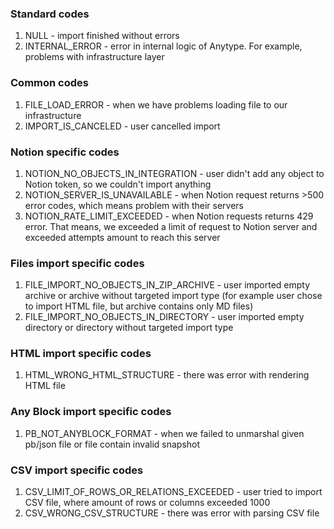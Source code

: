 ### Standard codes 

1. NULL - import finished without errors
2. INTERNAL_ERROR - error in internal logic of Anytype. For example, problems with infrastructure layer

### Common codes
1. FILE_LOAD_ERROR - when we have problems loading file to our infrastructure
2. IMPORT_IS_CANCELED - user cancelled import

### Notion specific codes
1. NOTION_NO_OBJECTS_IN_INTEGRATION - user didn't add any object to Notion token, so we couldn't import anything
2. NOTION_SERVER_IS_UNAVAILABLE - when Notion request returns >500 error codes, which means problem with their servers
3. NOTION_RATE_LIMIT_EXCEEDED - when Notion requests returns 429 error. That means, we exceeded a limit of request to Notion server and exceeded attempts amount to reach this server

### Files import specific codes
1. FILE_IMPORT_NO_OBJECTS_IN_ZIP_ARCHIVE - user imported empty archive or archive without targeted import type (for example user chose to import HTML file, but archive contains only MD files)
2. FILE_IMPORT_NO_OBJECTS_IN_DIRECTORY - user imported empty directory or directory without targeted import type

### HTML import specific codes
1. HTML_WRONG_HTML_STRUCTURE - there was error with rendering HTML file

### Any Block import specific codes
1. PB_NOT_ANYBLOCK_FORMAT - when we failed to unmarshal given pb/json file or file contain invalid snapshot

### CSV import specific codes
1. CSV_LIMIT_OF_ROWS_OR_RELATIONS_EXCEEDED - user tried to import CSV file, where amount of rows or columns exceeded 1000
2. CSV_WRONG_CSV_STRUCTURE - there was error with parsing CSV file